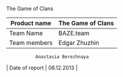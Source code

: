 The Game of Clans


Product name | The Game of Clans | 
----|------|
Team Name | BAZE.team  | 
Team members | Edgar Zhuzhin
               Anastasia Berezhnaya
| 
Date of report | 06.12.2013  | 
 
